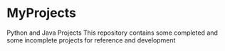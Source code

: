 # MyProjects
Python and Java Projects
This repository contains some completed and some incomplete projects for reference and development
